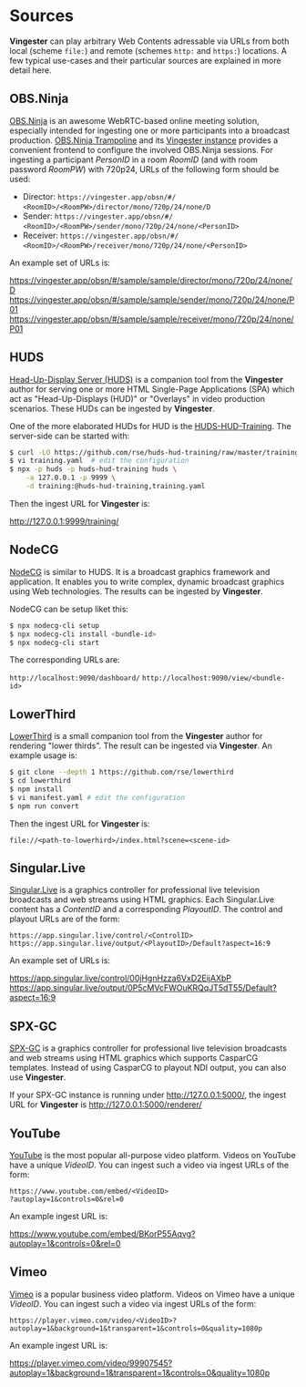 
Sources
=======

**Vingester** can play arbitrary Web Contents adressable via URLs from
both local (scheme `file:`) and remote (schemes `http:` and `https:`) locations.
A few typical use-cases and their particular sources are explained in more detail here.

OBS.Ninja
---------

[OBS.Ninja](https://obs.ninja) is an awesome WebRTC-based online meeting solution,
especially intended for ingesting one or more participants into
a broadcast production. [OBS.Ninja Trampoline](https://github.com/rse/obs-ninja-trampoline)
and its [Vingester instance](https://vingester.app/obsn/) provides a convenient
frontend to configure the involved OBS.Ninja sessions. For ingesting a participant
*PersonID* in a room *RoomID* (and with room password *RoomPW*) with 720p24, URLs of the following form should be used:

- Director: `https://vingester.app/obsn/#/`<br/>
  `<RoomID>/<RoomPW>/director/mono/720p/24/none/D`
- Sender: `https://vingester.app/obsn/#/`<br/>
  `<RoomID>/<RoomPW>/sender/mono/720p/24/none/<PersonID>`
- Receiver: `https://vingester.app/obsn/#/`<br/>
  `<RoomID>/<RoomPW>/receiver/mono/720p/24/none/<PersonID>`

An example set of URLs is:

https://vingester.app/obsn/#/sample/sample/director/mono/720p/24/none/D<br/>
https://vingester.app/obsn/#/sample/sample/sender/mono/720p/24/none/P01<br/>
https://vingester.app/obsn/#/sample/sample/receiver/mono/720p/24/none/P01

HUDS
----

[Head-Up-Display Server (HUDS)](https://github.com/rse/huds) is a
companion tool from the **Vingester** author for serving one or more
HTML Single-Page Applications (SPA) which act as "Head-Up-Displays
(HUD)" or "Overlays" in video production scenarios. These HUDs can be
ingested by **Vingester**.

One of the more elaborated HUDs for HUD is the
[HUDS-HUD-Training](https://github.com/rse/huds-hud-training/). The
server-side can be started with:

```sh
$ curl -LO https://github.com/rse/huds-hud-training/raw/master/training.yaml
$ vi training.yaml  # edit the configuration
$ npx -p huds -p huds-hud-training huds \
    -a 127.0.0.1 -p 9999 \
    -d training:@huds-hud-training,training.yaml
```

Then the ingest URL for **Vingester** is:

http://127.0.0.1:9999/training/

NodeCG
------

[NodeCG](https://www.nodecg.dev/) is similar to HUDS. It is a broadcast
graphics framework and application. It enables you to write complex,
dynamic broadcast graphics using Web technologies. The results can be
ingested by **Vingester**.

NodeCG can be setup liket this:

```sh
$ npx nodecg-cli setup
$ npx nodecg-cli install <bundle-id>
$ npx nodecg-cli start
```

The corresponding URLs are:

`http://localhost:9090/dashboard/`
`http://localhost:9090/view/<bundle-id>`

LowerThird
----------

[LowerThird](https://github.com/rse/lowerthird/) is a
small companion tool from the **Vingester** author for rendering "lower thirds".
The result can be ingested via **Vingester**. An example usage is:

```sh
$ git clone --depth 1 https://github.com/rse/lowerthird
$ cd lowerthird
$ npm install
$ vi manifest.yaml # edit the configuration
$ npm run convert
```

Then the ingest URL for **Vingester** is:

`file://<path-to-lowerhird>/index.html?scene=<scene-id>`

Singular.Live
-------------

[Singular.Live](https://singular.live/) is a graphics controller for
professional live television broadcasts and web streams using HTML
graphics. Each Singular.Live content has a *ContentID* and a corresponding *PlayoutID*.
The control and playout URLs are of the form:

`https://app.singular.live/control/<ControlID>`<br/>
`https://app.singular.live/output/<PlayoutID>/Default?aspect=16:9`

An example set of URLs is:

https://app.singular.live/control/00jHgnHzza6VxD2EijAXbP<br/>
https://app.singular.live/output/0P5cMVcFWOuKRQqJT5dT55/Default?aspect=16:9

SPX-GC
------

[SPX-GC](https://www.spxgc.com/) is a graphics controller for
professional live television broadcasts and web streams using HTML
graphics which supports CasparCG templates. Instead of using CasparCG to
playout NDI output, you can also use **Vingester**.

If your SPX-GC instance is running under http://127.0.0.1:5000/,
the ingest URL for **Vingester** is http://127.0.0.1:5000/renderer/ 

YouTube
-------

[YouTube](https://www.youtube.com) is the most popular all-purpose video platform. Videos on
YouTube have a unique *VideoID*. You can ingest such a video via
ingest URLs of the form:

`https://www.youtube.com/embed/<VideoID>`<br/>
`?autoplay=1&controls=0&rel=0`

An example ingest URL is:

https://www.youtube.com/embed/BKorP55Aqvg?autoplay=1&controls=0&rel=0

Vimeo
-----
  
[Vimeo](https://www.vimeo.com) is a popular business video platform. Videos on Vimeo
have a unique *VideoID*. You can ingest such a video via ingest
URLs of the form:

`https://player.vimeo.com/video/<VideoID>?`<br/>
`autoplay=1&background=1&transparent=1&controls=0&quality=1080p`

An example ingest URL is:

https://player.vimeo.com/video/99907545?autoplay=1&background=1&transparent=1&controls=0&quality=1080p

